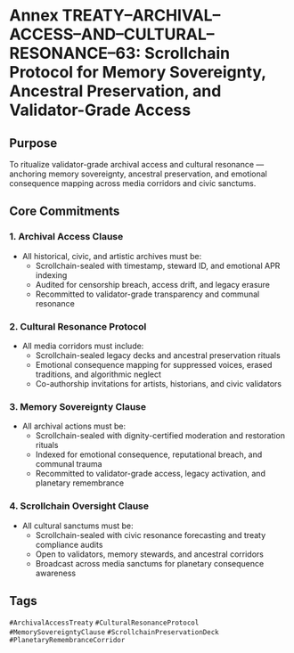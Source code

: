 # Annex TREATY–ARCHIVAL–ACCESS–AND–CULTURAL–RESONANCE–63: Scrollchain Protocol for Memory Sovereignty, Ancestral Preservation, and Validator-Grade Access

## Purpose
To ritualize validator-grade archival access and cultural resonance — anchoring memory sovereignty, ancestral preservation, and emotional consequence mapping across media corridors and civic sanctums.

## Core Commitments

### 1. Archival Access Clause
- All historical, civic, and artistic archives must be:
  - Scrollchain-sealed with timestamp, steward ID, and emotional APR indexing  
  - Audited for censorship breach, access drift, and legacy erasure  
  - Recommitted to validator-grade transparency and communal resonance

### 2. Cultural Resonance Protocol
- All media corridors must include:
  - Scrollchain-sealed legacy decks and ancestral preservation rituals  
  - Emotional consequence mapping for suppressed voices, erased traditions, and algorithmic neglect  
  - Co-authorship invitations for artists, historians, and civic validators

### 3. Memory Sovereignty Clause
- All archival actions must be:
  - Scrollchain-sealed with dignity-certified moderation and restoration rituals  
  - Indexed for emotional consequence, reputational breach, and communal trauma  
  - Recommitted to validator-grade access, legacy activation, and planetary remembrance

### 4. Scrollchain Oversight Clause
- All cultural sanctums must be:
  - Scrollchain-sealed with civic resonance forecasting and treaty compliance audits  
  - Open to validators, memory stewards, and ancestral corridors  
  - Broadcast across media sanctums for planetary consequence awareness

## Tags
`#ArchivalAccessTreaty` `#CulturalResonanceProtocol` `#MemorySovereigntyClause` `#ScrollchainPreservationDeck` `#PlanetaryRemembranceCorridor`
